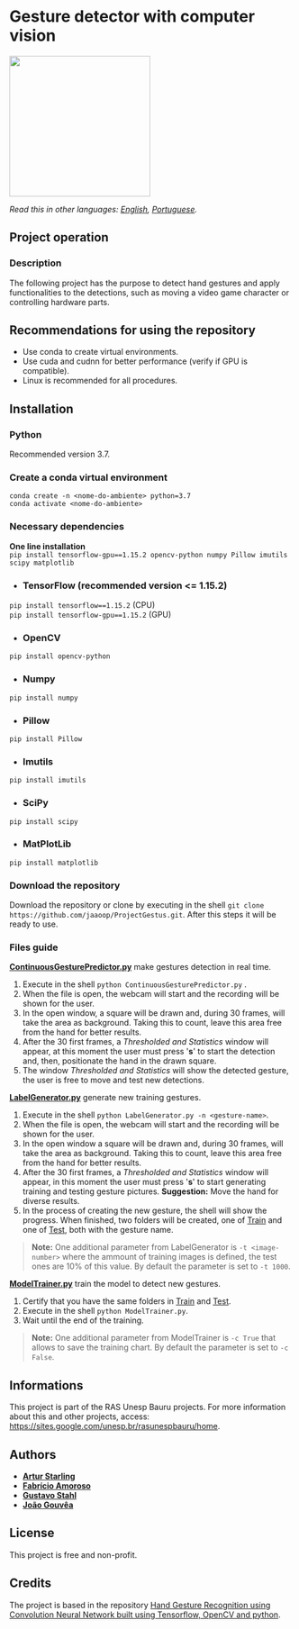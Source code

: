 # Gesture detector with computer vision

<img src="https://i.imgur.com/x8p2Ygk.jpg" width="250" height="250">

*Read this in other languages: [English](https://github.com/jaaoop/ProjectGestus), [Portuguese](https://github.com/jaaoop/ProjectGestus/tree/master/Lang/README.pt.md).*

## Project operation

### Description

The following project has the purpose to detect hand gestures and apply functionalities to the detections, such as moving a video game character or controlling hardware parts. 

## Recommendations for using the repository
- Use conda to create virtual environments.
- Use cuda and cudnn for better performance (verify if GPU is compatible).
- Linux is recommended for all procedures.

## Installation

### Python 

Recommended version 3.7.

### Create a conda virtual environment

`conda create -n <nome-do-ambiente> python=3.7`<br/>
`conda activate <nome-do-ambiente>` 

### Necessary dependencies

**One line installation**<br/>
`pip install tensorflow-gpu==1.15.2 opencv-python numpy Pillow imutils scipy matplotlib`

- ### TensorFlow (recommended version <= 1.15.2)
`pip install tensorflow==1.15.2` (CPU)<br/>
`pip install tensorflow-gpu==1.15.2` (GPU)

- ### OpenCV
`pip install opencv-python`

- ### Numpy
`pip install numpy`

- ### Pillow
`pip install Pillow`

- ### Imutils
`pip install imutils`

- ### SciPy
`pip install scipy`

- ### MatPlotLib
`pip install matplotlib`

### Download the repository
Download the repository or clone by executing in the shell `git clone https://github.com/jaaoop/ProjectGestus.git`. After this steps it will be ready to use.

### Files guide

[**ContinuousGesturePredictor.py**](https://github.com/jaaoop/ProjectGestus/blob/master/ContinuousGesturePredictor.py) make gestures detection in real time. 
1. Execute in the shell `python ContinuousGesturePredictor.py` .
2. When the file is open, the webcam will start and the recording will be shown for the user.
3. In the open window, a square will be drawn and, during 30 frames, will take the area as background. Taking this to count, leave this area free from the hand for better results.
4. After the 30 first frames, a *Thresholded and Statistics* window will appear, at this moment the user must press '**s**' to start the detection and, then, positionate the hand in the drawn square.
5. The window *Thresholded and Statistics* will show the detected gesture, the user is free to move and test new detections.

[**LabelGenerator.py**](https://github.com/jaaoop/ProjectGestus/blob/master/LabelGenerator.py) generate new training gestures.
1. Execute in the shell `python LabelGenerator.py -n <gesture-name>`.
2. When the file is open, the webcam will start and the recording will be shown for the user.
3. In the open window a square will be drawn and, during 30 frames, will take the area as background. Taking this to count, leave this area free from the hand for better results.
4. After the 30 first frames, a *Thresholded and Statistics* window will appear, in this moment the user must press '**s**' to start generating training and testing gesture pictures. **Suggestion:** Move the hand for diverse results.
5. In the process of creating the new gesture, the shell will show the progress. When finished, two folders will be created, one of [Train](https://github.com/jaaoop/ProjectGestus/tree/master/Dataset/Train) and one of [Test](https://github.com/jaaoop/ProjectGestus/tree/master/Dataset/Test), both with the gesture name.

>**Note:** One additional parameter from LabelGenerator is `-t <image-number>` where the ammount of training images is defined, the test ones are 10% of this value. By default the parameter is set to `-t 1000`.

[**ModelTrainer.py**](https://github.com/jaaoop/ProjectGestus/blob/master/ModelTrainer.py) train the model to detect new gestures.
1. Certify that you have the same folders in [Train](https://github.com/jaaoop/ProjectGestus/tree/master/Dataset/Train) and [Test](https://github.com/jaaoop/ProjectGestus/tree/master/Dataset/Test).
2. Execute in the shell `python ModelTrainer.py`.
3. Wait until the end of the training.

>**Note:** One additional parameter from ModelTrainer is `-c True` that allows to save the training chart. By default the parameter is set to `-c False`.

## Informations
This project is part of the RAS Unesp Bauru projects. For more information about this and other projects, access: https://sites.google.com/unesp.br/rasunespbauru/home.

## Authors

- [**Artur Starling**](https://github.com/ArturStarling)
- [**Fabrício Amoroso**](https://github.com/lefabricion)
- [**Gustavo Stahl**](https://github.com/GustavoStah)
- [**João Gouvêa**](https://github.com/jaaoop)

## License

This project is free and non-profit.

## Credits

The project is based in the repository [Hand Gesture Recognition using Convolution Neural Network built using Tensorflow, OpenCV and python](https://github.com/SparshaSaha/Hand-Gesture-Recognition-Using-Background-Elllimination-and-Convolution-Neural-Network).
